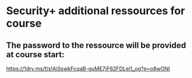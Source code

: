 # Security+ additional ressources for course  
 
## The password to the ressource will be provided at course start:
https://1drv.ms/f/s!AiSswkFcqaB-guME7jF62FDLei1_og?e=o8wONI